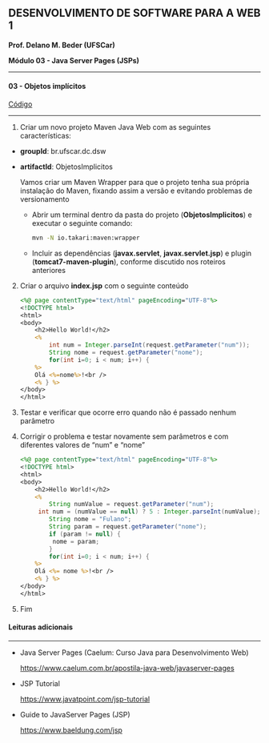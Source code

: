 ﻿## DESENVOLVIMENTO DE SOFTWARE PARA A WEB 1

**Prof. Delano M. Beder (UFSCar)**

**Módulo 03 - Java Server Pages (JSPs)**
- - -

#### 03 - Objetos implícitos

[Código](https://github.com/delanobeder/DSW1/blob/master/Modulo03/ObjetosImplicitos)

-  - -



1. Criar um novo projeto Maven Java Web com as seguintes características:

  - **groupId**: br.ufscar.dc.dsw 
  - **artifactId**: ObjetosImplicitos

    Vamos criar um Maven Wrapper para que o projeto tenha sua própria instalação do Maven, fixando assim a versão e evitando problemas de versionamento 

    - Abrir um terminal dentro da pasta do projeto (**ObjetosImplicitos**) e executar o seguinte comando: 

	  ```sh
	  mvn -N io.takari:maven:wrapper
	  ```

    - Incluir as dependências (**javax.servlet**, **javax.servlet.jsp**) e plugin (**tomcat7-maven-plugin**), conforme discutido nos roteiros anteriores

2. Criar o arquivo **index.jsp** com o seguinte conteúdo

   ```jsp
   <%@ page contentType="text/html" pageEncoding="UTF-8"%>
   <!DOCTYPE html>
   <html>
   <body>
       <h2>Hello World!</h2>
       <%
           int num = Integer.parseInt(request.getParameter("num"));
           String nome = request.getParameter("nome");
           for(int i=0; i < num; i++) {
       %>
       Olá <%=nome%>!<br />
       <% } %>
   </body>
   </html>
   ```

3. Testar e verificar que ocorre erro quando não é passado nenhum parâmetro

<div style="page-break-after: always"></div>

4. Corrigir o problema e testar novamente sem parâmetros e com diferentes valores de “num” e “nome”

   ```jsp
   <%@ page contentType="text/html" pageEncoding="UTF-8"%>
   <!DOCTYPE html>
   <html>
   <body>
       <h2>Hello World!</h2>
       <%
           String numValue = request.getParameter("num");
       	int num = (numValue == null) ? 5 : Integer.parseInt(numValue);    
           String nome = "Fulano";
           String param = request.getParameter("nome"); 
           if (param != null) {
           	nome = param; 
           }
           for(int i=0; i < num; i++) {
       %>
       Olá <%= nome %>!<br />
       <% } %>
   </body>
   </html>
   ```

   

5. Fim









#### Leituras adicionais

- - -

- Java Server Pages (Caelum: Curso Java para Desenvolvimento Web)

  https://www.caelum.com.br/apostila-java-web/javaserver-pages

- JSP Tutorial

  https://www.javatpoint.com/jsp-tutorial

- Guide to JavaServer Pages (JSP)

  https://www.baeldung.com/jsp

  
